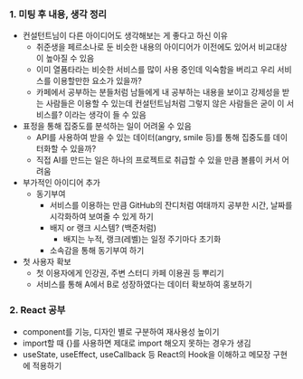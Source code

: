 ### 1. 미팅 후 내용, 생각 정리
- 컨설턴트님이 다른 아이디어도 생각해보는 게 좋다고 하신 이유
    - 취준생을 페르소나로 둔 비슷한 내용의 아이디어가 이전에도 있어서 비교대상이 높아질 수 있음
    - 이미 열품타라는 비슷한 서비스를 많이 사용 중인데 익숙함을 버리고 우리 서비스를 이용할만한 요소가 있을까?
    - 카페에서 공부하는 분들처럼 남들에게 내 공부하는 내용을 보이고 강제성을 받는 사람들은 이용할 수 있는데 컨설턴트님처럼 그렇지 않은 사람들은 굳이 이 서비스를? 이라는 생각이 들 수 있음
- 표정을 통해 집중도를 분석하는 일이 어려울 수 있음
    - API를 사용하여 받을 수 있는 데이터(angry, smile 등)를 통해 집중도를 데이터화할 수 있을까?
    - 직접 AI를 만드는 일은 하나의 프로젝트로 취급할 수 있을 만큼 볼륨이 커서 어려움
- 부가적인 아이디어 추가
    - 동기부여
        - 서비스를 이용하는 만큼 GitHub의 잔디처럼 여태까지 공부한 시간, 날짜를 시각화하여 보여줄 수 있게 하기
        - 배지 or 랭크 시스템? (백준처럼)
            - 배지는 누적, 랭크(레벨)는 일정 주기마다 초기화
        - 소속감을 통해 동기부여 하기
- 첫 사용자 확보
    - 첫 이용자에게 인강권, 주변 스터디 카페 이용권 등 뿌리기
    - 서비스를 통해 A에서 B로 성장하였다는 데이터 확보하여 홍보하기

### 2. React 공부
- component를 기능, 디자인 별로 구분하여 재사용성 높이기
- import할 때 {}를 사용하면 제대로 import 해오지 못하는 경우가 생김
- useState, useEffect, useCallback 등 React의 Hook을 이해하고 메모장 구현에 적용하기